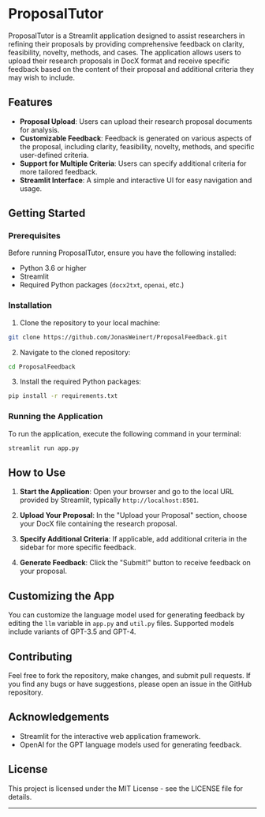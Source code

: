 # ProposalTutor

ProposalTutor is a Streamlit application designed to assist researchers in refining their proposals by providing comprehensive feedback on clarity, feasibility, novelty, methods, and cases. The application allows users to upload their research proposals in DocX format and receive specific feedback based on the content of their proposal and additional criteria they may wish to include.

## Features

- **Proposal Upload**: Users can upload their research proposal documents for analysis.
- **Customizable Feedback**: Feedback is generated on various aspects of the proposal, including clarity, feasibility, novelty, methods, and specific user-defined criteria.
- **Support for Multiple Criteria**: Users can specify additional criteria for more tailored feedback.
- **Streamlit Interface**: A simple and interactive UI for easy navigation and usage.

## Getting Started

### Prerequisites

Before running ProposalTutor, ensure you have the following installed:
- Python 3.6 or higher
- Streamlit
- Required Python packages (`docx2txt`, `openai`, etc.)

### Installation

1. Clone the repository to your local machine:
```sh
git clone https://github.com/JonasWeinert/ProposalFeedback.git
```

2. Navigate to the cloned repository:
```sh
cd ProposalFeedback
```

3. Install the required Python packages:
```sh
pip install -r requirements.txt
```

### Running the Application

To run the application, execute the following command in your terminal:
```sh
streamlit run app.py
```

## How to Use

1. **Start the Application**: Open your browser and go to the local URL provided by Streamlit, typically `http://localhost:8501`.

2. **Upload Your Proposal**: In the "Upload your Proposal" section, choose your DocX file containing the research proposal.

3. **Specify Additional Criteria**: If applicable, add additional criteria in the sidebar for more specific feedback.

4. **Generate Feedback**: Click the "Submit!" button to receive feedback on your proposal.

## Customizing the App

You can customize the language model used for generating feedback by editing the `llm` variable in `app.py` and `util.py` files. Supported models include variants of GPT-3.5 and GPT-4.

## Contributing

Feel free to fork the repository, make changes, and submit pull requests. If you find any bugs or have suggestions, please open an issue in the GitHub repository.

## Acknowledgements

- Streamlit for the interactive web application framework.
- OpenAI for the GPT language models used for generating feedback.

## License

This project is licensed under the MIT License - see the LICENSE file for details.

--- 


